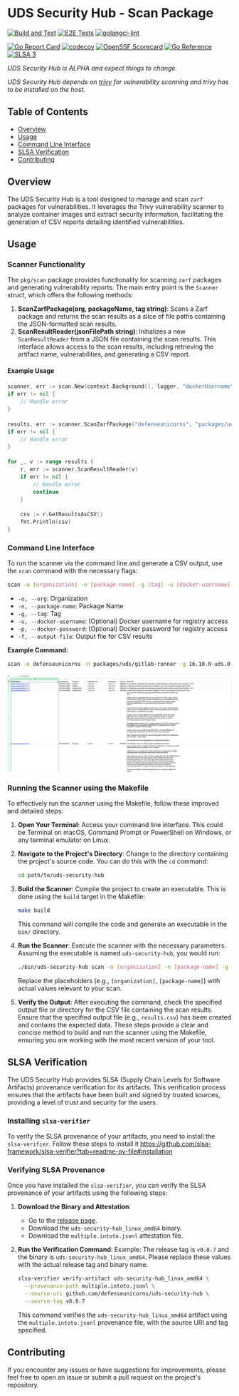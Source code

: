 # UDS Security Hub - Scan Package

[![Build and Test](https://github.com/defenseunicorns/uds-security-hub/actions/workflows/build.yaml/badge.svg)](https://github.com/defenseunicorns/uds-security-hub/actions/workflows/build.yaml)
[![E2E Tests](https://github.com/defenseunicorns/uds-security-hub/actions/workflows/test.yaml/badge.svg)](https://github.com/defenseunicorns/uds-security-hub/actions/workflows/test.yaml)
[![golangci-lint](https://github.com/defenseunicorns/uds-security-hub/actions/workflows/lint.yaml/badge.svg)](https://github.com/defenseunicorns/uds-security-hub/actions/workflows/lint.yaml)


[![Go Report Card](https://goreportcard.com/badge/github.com/defenseunicorns/uds-security-hub)](https://goreportcard.com/report/github.com/defenseunicorns/uds-security-hub)
[![codecov](https://codecov.io/gh/defenseunicorns/uds-security-hub/graph/badge.svg?token=WEEJUGX5VA)](https://codecov.io/gh/defenseunicorns/uds-security-hub)
[![OpenSSF Scorecard](https://api.scorecard.dev/projects/github.com/defenseunicorns/uds-security-hub/badge)](https://scorecard.dev/viewer/?uri=github.com/defenseunicorns/uds-security-hub)
[![Go Reference](https://pkg.go.dev/badge/github.com/defenseunicorns/uds-security-hub.svg)](https://pkg.go.dev/github.com/defenseunicorns/uds-security-hub)
[![SLSA 3](https://slsa.dev/images/gh-badge-level3.svg)](https://slsa.dev)

_UDS Security Hub is ALPHA and expect things to change._

_UDS Security Hub depends on [trivy](https://github.com/aquasecurity/trivy) for vulnerability scanning and trivy has to be installed on the host._

## Table of Contents
- [Overview](#overview)
- [Usage](#usage)
- [Command Line Interface](#command-line-interface)
- [SLSA Verification](#slsa-verification)
- [Contributing](#contributing)

## Overview
The UDS Security Hub is a tool designed to manage and scan `zarf` packages for vulnerabilities. It leverages the Trivy vulnerability scanner to analyze container images and extract security information, facilitating the generation of CSV reports detailing identified vulnerabilities.

## Usage

### Scanner Functionality
The `pkg/scan` package provides functionality for scanning `zarf` packages and generating vulnerability reports. The main entry point is the `Scanner` struct, which offers the following methods:

1. **ScanZarfPackage(org, packageName, tag string)**: Scans a Zarf package and returns the scan results as a slice of file paths containing the JSON-formatted scan results.
2. **ScanResultReader(jsonFilePath string)**: Initializes a new `ScanResultReader` from a JSON file containing the scan results. This interface allows access to the scan results, including retrieving the artifact name, vulnerabilities, and generating a CSV report.

#### Example Usage
```go
scanner, err := scan.New(context.Background(), logger, "dockerUsername", "dockerPassword") // Optional credentials for Docker registry access
if err != nil {
    // Handle error
}

results, err := scanner.ScanZarfPackage("defenseunicorns", "packages/uds/gitlab-runner", "16.10.0-uds.0-upstream")
if err != nil {
    // Handle error
}

for _, v := range results {
    r, err := scanner.ScanResultReader(v)
    if err != nil {
        // Handle error
        continue
    }

    csv := r.GetResultsAsCSV()
    fmt.Println(csv)
}
```

### Command Line Interface
To run the scanner via the command line and generate a CSV output, use the `scan` command with the necessary flags:

```bash
scan -o [organization] -n [package-name] -g [tag] -u [docker-username] -p [docker-password] -f [output-file]
```

- `-o, --org`: Organization
- `-n, --package-name`: Package Name
- `-g, --tag`: Tag
- `-u, --docker-username`: (Optional) Docker username for registry access
- `-p, --docker-password`: (Optional) Docker password for registry access
- `-f, --output-file`: Output file for CSV results

**Example Command:**
```bash
scan -o defenseunicorns -n packages/uds/gitlab-runner -g 16.10.0-uds.0-upstream -u yourDockerUsername -p yourDockerPassword -f results.csv
```
![alt text](image.png)

### Running the Scanner using the Makefile

To effectively run the scanner using the Makefile, follow these improved and detailed steps:

1. **Open Your Terminal**: Access your command line interface. This could be Terminal on macOS, Command Prompt or PowerShell on Windows, or any terminal emulator on Linux.

2. **Navigate to the Project's Directory**: Change to the directory containing the project's source code. You can do this with the `cd` command:
   ```bash
   cd path/to/uds-security-hub
   ```

3. **Build the Scanner**: Compile the project to create an executable. This is done using the `build` target in the Makefile:
   ```bash
   make build
   ```
   This command will compile the code and generate an executable in the `bin/` directory.

4. **Run the Scanner**: Execute the scanner with the necessary parameters. Assuming the executable is named `uds-security-hub`, you would run:
   ```bash
   ./bin/uds-security-hub scan -o [organization] -n [package-name] -g [tag] -u [docker-username] -p [docker-password] -f [output-file]
   ```
   Replace the placeholders (e.g., `[organization]`, `[package-name]`) with actual values relevant to your scan.

5. **Verify the Output**: After executing the command, check the specified output file or directory for the CSV file containing the scan results. Ensure that the specified output file (e.g., `results.csv`) has been created and contains the expected data.
These steps provide a clear and concise method to build and run the scanner using the Makefile, ensuring you are working with the most recent version of your tool.

## SLSA Verification

The UDS Security Hub provides SLSA (Supply Chain Levels for Software Artifacts) provenance verification for its artifacts. This verification process ensures that the artifacts have been built and signed by trusted sources, providing a level of trust and security for the users.


### Installing `slsa-verifier`

To verify the SLSA provenance of your artifacts, you need to install the `slsa-verifier`. Follow these steps to install it https://github.com/slsa-framework/slsa-verifier?tab=readme-ov-file#installation

### Verifying SLSA Provenance

Once you have installed the `slsa-verifier`, you can verify the SLSA provenance of your artifacts using the following steps:

1. **Download the Binary and Attestation**:
   - Go to the [release page](https://github.com/defenseunicorns/uds-security-hub/releases).
   - Download the `uds-security-hub_linux_amd64` binary.
   - Download the `multiple.intoto.jsonl` attestation file.

2. **Run the Verification Command**:
   Example: The release tag is `v0.0.7` and the binary is `uds-security-hub_linux_amd64`. Please replace these values with the actual release tag and binary name.
   ```bash
   slsa-verifier verify-artifact uds-security-hub_linux_amd64 \
     --provenance-path multiple.intoto.jsonl \
     --source-uri github.com/defenseunicorns/uds-security-hub \
     --source-tag v0.0.7
   ```
   This command verifies the `uds-security-hub_linux_amd64` artifact using the `multiple.intoto.jsonl` provenance file, with the source URI and tag specified.

## Contributing
If you encounter any issues or have suggestions for improvements, please feel free to open an issue or submit a pull request on the project's repository.
